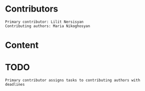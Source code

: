   # Contributors
    Primary contributor: Lilit Nersisyan
    Contributing authors: Maria Nikoghosyan
  # Content  
  # TODO
    Primary contributor assigns tasks to contributing authors with deadlines
